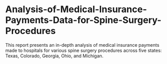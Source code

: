 # Analysis-of-Medical-Insurance-Payments-Data-for-Spine-Surgery-Procedures
This report presents an in-depth analysis of medical insurance payments made to hospitals for various spine surgery procedures across five states: Texas, Colorado, Georgia, Ohio, and Michigan.
